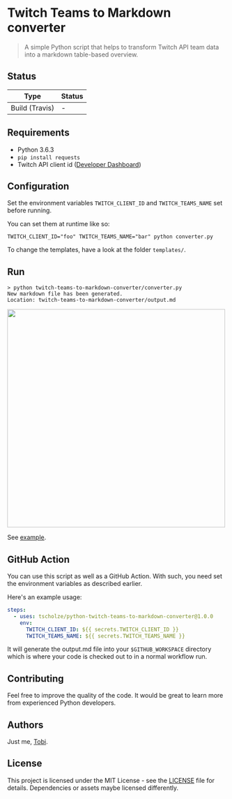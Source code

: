 # Twitch Teams to Markdown converter
> A simple Python script that helps to transform Twitch API team data into a markdown table-based overview.

## Status

|Type|Status|
|----|------|
|Build (Travis)| - |

## Requirements

- Python 3.6.3
- `pip install requests`
- Twitch API client id ([Developer Dashboard](https://dev.twitch.tv/console/apps))

## Configuration

Set the environment variables `TWITCH_CLIENT_ID` and `TWITCH_TEAMS_NAME` set before running.

You can set them at runtime like so:

```
TWITCH_CLIENT_ID="foo" TWITCH_TEAMS_NAME="bar" python converter.py
```

To change the templates, have a look at the folder `templates/`.

## Run

```
> python twitch-teams-to-markdown-converter/converter.py
New markdown file has been generated.
Location: twitch-teams-to-markdown-converter/output.md
```

<a href="example.png"><img src="example.png" width="500" /></a>

See [example](example.md).

## GitHub Action

You can use this script as well as a GitHub Action. With such, you need set the environment variables as described earlier.

Here's an example usage:

```yaml
steps:
  - uses: tscholze/python-twitch-teams-to-markdown-converter@1.0.0
    env:
      TWITCH_CLIENT_ID: ${{ secrets.TWITCH_CLIENT_ID }}
      TWITCH_TEAMS_NAME: ${{ secrets.TWITCH_TEAMS_NAME }}
```

It will generate the output.md file into your `$GITHUB_WORKSPACE` directory which is where your code is checked out to in a normal workflow run.

## Contributing

Feel free to improve the quality of the code. It would be great to learn more from experienced Python developers.

## Authors

Just me, [Tobi]([https://tscholze.github.io).

## License

This project is licensed under the MIT License - see the [LICENSE](LICENSE.md) file for details.
Dependencies or assets maybe licensed differently.

